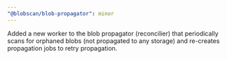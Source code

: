 ```yaml
---
"@blobscan/blob-propagator": minor
---
```


Added a new worker to the blob propagator (reconcilier) that periodically scans for orphaned blobs (not propagated to any storage) and re-creates propagation jobs to retry propagation.
